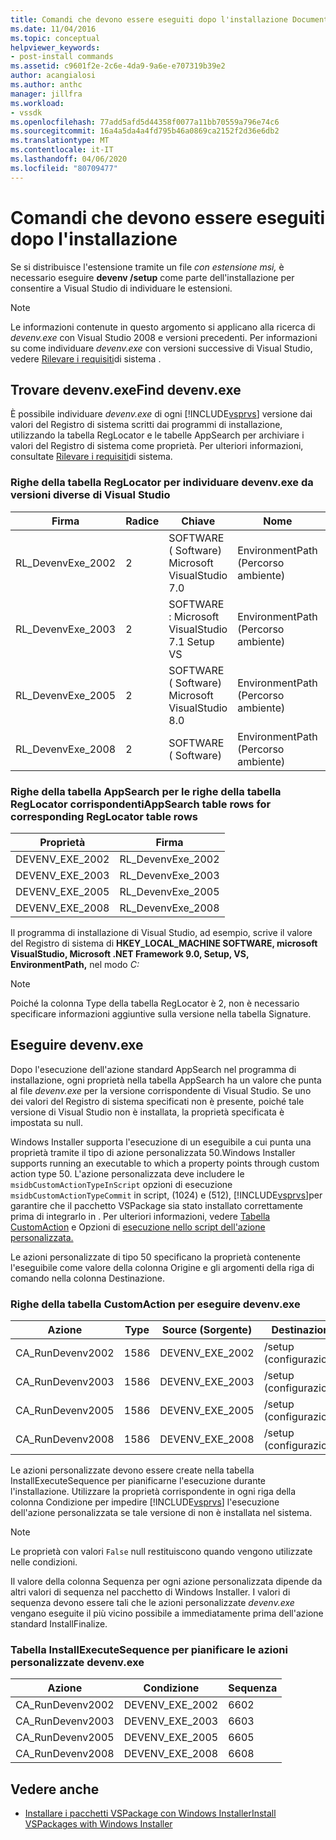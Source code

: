 ```yaml
---
title: Comandi che devono essere eseguiti dopo l'installazione Documenti Microsoft
ms.date: 11/04/2016
ms.topic: conceptual
helpviewer_keywords:
- post-install commands
ms.assetid: c9601f2e-2c6e-4da9-9a6e-e707319b39e2
author: acangialosi
ms.author: anthc
manager: jillfra
ms.workload:
- vssdk
ms.openlocfilehash: 77add5afd5d44358f0077a11bb70559a796e74c6
ms.sourcegitcommit: 16a4a5da4a4fd795b46a0869ca2152f2d36e6db2
ms.translationtype: MT
ms.contentlocale: it-IT
ms.lasthandoff: 04/06/2020
ms.locfileid: "80709477"
---
```

# <a name="commands-that-must-be-run-after-installation"></a>Comandi che devono essere eseguiti dopo l'installazione
Se si distribuisce l'estensione tramite un file *con estensione msi,* è necessario eseguire **devenv /setup** come parte dell'installazione per consentire a Visual Studio di individuare le estensioni.

> [!NOTE]
> Le informazioni contenute in questo argomento si applicano alla ricerca di *devenv.exe* con Visual Studio 2008 e versioni precedenti. Per informazioni su come individuare *devenv.exe* con versioni successive di Visual Studio, vedere [Rilevare i requisiti](../../extensibility/internals/detecting-system-requirements.md)di sistema .

## <a name="find-devenvexe"></a>Trovare devenv.exeFind devenv.exe
 È possibile individuare *devenv.exe* di ogni [!INCLUDE[vsprvs](../../code-quality/includes/vsprvs_md.md)] versione dai valori del Registro di sistema scritti dai programmi di installazione, utilizzando la tabella RegLocator e le tabelle AppSearch per archiviare i valori del Registro di sistema come proprietà. Per ulteriori informazioni, consultate [Rilevare i requisiti](../../extensibility/internals/detecting-system-requirements.md)di sistema.

### <a name="reglocator-table-rows-to-locate-devenvexe-from-different-versions-of-visual-studio"></a>Righe della tabella RegLocator per individuare devenv.exe da versioni diverse di Visual Studio

|Firma|Radice|Chiave|Nome|Type|
|-----------------|----------|---------|----------|----------|
|RL_DevenvExe_2002|2|SOFTWARE ( Software) Microsoft VisualStudio 7.0|EnvironmentPath (Percorso ambiente)|2|
|RL_DevenvExe_2003|2|SOFTWARE : Microsoft VisualStudio 7.1 Setup VS|EnvironmentPath (Percorso ambiente)|2|
|RL_DevenvExe_2005|2|SOFTWARE ( Software) Microsoft VisualStudio 8.0|EnvironmentPath (Percorso ambiente)|2|
|RL_DevenvExe_2008|2|SOFTWARE ( Software)|EnvironmentPath (Percorso ambiente)|2|

### <a name="appsearch-table-rows-for-corresponding-reglocator-table-rows"></a>Righe della tabella AppSearch per le righe della tabella RegLocator corrispondentiAppSearch table rows for corresponding RegLocator table rows

|Proprietà|Firma|
|--------------|-----------------|
|DEVENV_EXE_2002|RL_DevenvExe_2002|
|DEVENV_EXE_2003|RL_DevenvExe_2003|
|DEVENV_EXE_2005|RL_DevenvExe_2005|
|DEVENV_EXE_2008|RL_DevenvExe_2008|

 Il programma di installazione di Visual Studio, ad esempio, scrive il valore del Registro di sistema di **HKEY_LOCAL_MACHINE SOFTWARE, microsoft VisualStudio, Microsoft .NET Framework 9.0, Setup, VS, EnvironmentPath,** nel modo *C:*

> [!NOTE]
> Poiché la colonna Type della tabella RegLocator è 2, non è necessario specificare informazioni aggiuntive sulla versione nella tabella Signature.

## <a name="run-devenvexe"></a>Eseguire devenv.exe
 Dopo l'esecuzione dell'azione standard AppSearch nel programma di installazione, ogni proprietà nella tabella AppSearch ha un valore che punta al file *devenv.exe* per la versione corrispondente di Visual Studio. Se uno dei valori del Registro di sistema specificati non è presente, poiché tale versione di Visual Studio non è installata, la proprietà specificata è impostata su null.

 Windows Installer supporta l'esecuzione di un eseguibile a cui punta una proprietà tramite il tipo di azione personalizzata 50.Windows Installer supports running an executable to which a property points through custom action type 50. L'azione personalizzata deve includere le `msidbCustomActionTypeInScript` opzioni di esecuzione `msidbCustomActionTypeCommit` in script, (1024) e (512), [!INCLUDE[vsprvs](../../code-quality/includes/vsprvs_md.md)]per garantire che il pacchetto VSPackage sia stato installato correttamente prima di integrarlo in . Per ulteriori informazioni, vedere [Tabella CustomAction](/windows/desktop/msi/customaction-table) e Opzioni di [esecuzione nello script dell'azione personalizzata.](/windows/desktop/msi/custom-action-in-script-execution-options)

 Le azioni personalizzate di tipo 50 specificano la proprietà contenente l'eseguibile come valore della colonna Origine e gli argomenti della riga di comando nella colonna Destinazione.

### <a name="customaction-table-rows-to-run-devenvexe"></a>Righe della tabella CustomAction per eseguire devenv.exe

|Azione|Type|Source (Sorgente)|Destinazione|
|------------|----------|------------|------------|
|CA_RunDevenv2002|1586|DEVENV_EXE_2002|/setup (configurazione)|
|CA_RunDevenv2003|1586|DEVENV_EXE_2003|/setup (configurazione)|
|CA_RunDevenv2005|1586|DEVENV_EXE_2005|/setup (configurazione)|
|CA_RunDevenv2008|1586|DEVENV_EXE_2008|/setup (configurazione)|

 Le azioni personalizzate devono essere create nella tabella InstallExecuteSequence per pianificarne l'esecuzione durante l'installazione. Utilizzare la proprietà corrispondente in ogni riga della colonna Condizione per impedire [!INCLUDE[vsprvs](../../code-quality/includes/vsprvs_md.md)] l'esecuzione dell'azione personalizzata se tale versione di non è installata nel sistema.

> [!NOTE]
> Le proprietà con valori `False` null restituiscono quando vengono utilizzate nelle condizioni.

 Il valore della colonna Sequenza per ogni azione personalizzata dipende da altri valori di sequenza nel pacchetto di Windows Installer. I valori di sequenza devono essere tali che le azioni personalizzate *devenv.exe* vengano eseguite il più vicino possibile a immediatamente prima dell'azione standard InstallFinalize.

### <a name="installexecutesequence-table-to-schedule-the-devenvexe-custom-actions"></a>Tabella InstallExecuteSequence per pianificare le azioni personalizzate devenv.exe

|Azione|Condizione|Sequenza|
|------------|---------------|--------------|
|CA_RunDevenv2002|DEVENV_EXE_2002|6602|
|CA_RunDevenv2003|DEVENV_EXE_2003|6603|
|CA_RunDevenv2005|DEVENV_EXE_2005|6605|
|CA_RunDevenv2008|DEVENV_EXE_2008|6608|

## <a name="see-also"></a>Vedere anche
- [Installare i pacchetti VSPackage con Windows InstallerInstall VSPackages with Windows Installer](../../extensibility/internals/installing-vspackages-with-windows-installer.md)
